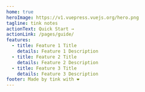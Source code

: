 ```yaml
---
home: true
heroImage: https://v1.vuepress.vuejs.org/hero.png
tagline: tink notes
actionText: Quick Start →
actionLink: /pages/guide/
features:
  - title: Feature 1 Title
    details: Feature 1 Description
  - title: Feature 2 Title
    details: Feature 2 Description
  - title: Feature 3 Title
    details: Feature 3 Description
footer: Made by tink with ❤️
---
```

